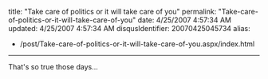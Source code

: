 title: "Take care of politics or it will take care of you"
permalink: "Take-care-of-politics-or-it-will-take-care-of-you"
date: 4/25/2007 4:57:34 AM
updated: 4/25/2007 4:57:34 AM
disqusIdentifier: 20070425045734
alias:
 - /post/Take-care-of-politics-or-it-will-take-care-of-you.aspx/index.html
---
That's so true those days...
